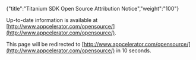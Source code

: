 {"title":"Titanium SDK Open Source Attribution Notice","weight":"100"} 

Up-to-date information is available at [http://www.appcelerator.com/opensource/](http://www.appcelerator.com/opensource/).

This page will be redirected to [http://www.appcelerator.com/opensource/](http://www.appcelerator.com/opensource/) in 10 seconds.